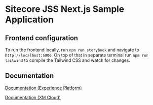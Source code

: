 # Sitecore JSS Next.js Sample Application

## Frontend configuration

To run the frontend locally, run `npm run storybook` and navigate to `http://localhost:6006`.
On top of that in separate terminal run `npm run tailwind` to compile the Tailwind CSS and watch for changes.

## Documentation

[Documentation (Experience Platform)](https://doc.sitecore.com/xp/en/developers/hd/22/sitecore-headless-development/sitecore-javascript-rendering-sdk--jss--for-next-js.html)

[Documentation (XM Cloud)](https://doc.sitecore.com/xmc/en/developers/xm-cloud/sitecore-javascript-rendering-sdk--jss--for-next-js.html)
